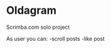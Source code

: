 # Oldagram
Scrimba.com solo project

As user you can:
                  -scroll posts
                  -like post
